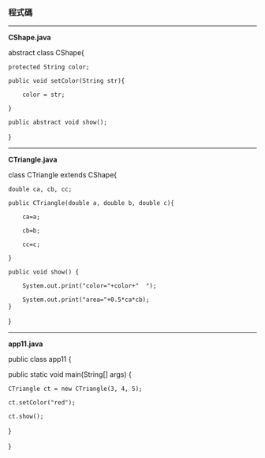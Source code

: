 ### 程式碼
---
**CShape.java**

abstract class CShape{

    protected String color;
    
    public void setColor(String str){
    
        color = str;
        
    }
 
    public abstract void show();
    
}

 ---
 
**CTriangle.java**

class CTriangle extends CShape{

    double ca, cb, cc;
    
    public CTriangle(double a, double b, double c){
    
        ca=a;
        
        cb=b;
        
        cc=c;
        
    }
   
    public void show() {
       
        System.out.print("color="+color+"  ");
        
        System.out.print("area="+0.5*ca*cb);
    }
   
}

---

**app11.java**

public class app11 {

   public static void main(String[] args) {
   
    CTriangle ct = new CTriangle(3, 4, 5);
    
    ct.setColor("red");
    
    ct.show();
    
}

}
